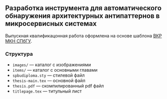 ## Разработка инструмента для автоматического обнаружения архитектурных антипаттернов в микросервисных системах

Выпускная квалификацонная работа оформлена на основе шаблона [ВКР МКН СПбГУ](https://github.com/spbu-math-cs/bsse-latex-templates).

### Структура

* `images/` &mdash; каталог с изображениями
* `items/` &mdash; каталог с основными главами
* `spbudiploma.sty` &mdash; стилевой файл
* `thesis-main.tex` &mdash; основной файл
* `thesis.pdf` &mdash; скомпилированный pdf файл
* `titlepage.tex` &mdash; титульный лист
